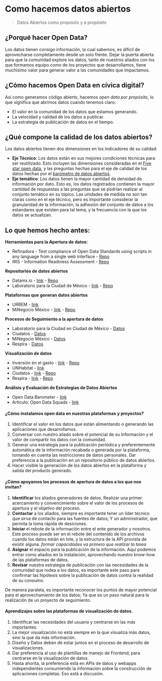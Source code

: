# Como hacemos datos abiertos
> Datos Abiertos como propósito y a propósito


## ¿Porqué hacer Open Data?

Los datos tienen consigo información, la cual sabemos, es dificil de aprovecharse completamente desde un solo frente. Dejar la puerta abierta para que la comunidad explore los datos, tanto de nuestros aliados con los que formamos equipo como de los proyectos que desarrollamos, tiene muchísimo valor para generar valor a las comunidades que impactamos.

## ¿Cómo hacemos Open Data en cívica digital?

Así como generamos código abierto, hacemos *open data por propósito*, lo que significa que abrimos datos cuando tenemos claro:
- El valor en la comunidad de los datos que estamos generando.
- La velocidad y calidad de los datos a publicar.
- La estrategia de publicación de datos en el tiempo.

## ¿Qué compone la calidad de los datos abiertos?

Los datos abiertos tienen dos dimensiones en los indicadores de su calidad:

- **Eje Técnico**: Los datos están en sus mejores condiciones técnicas para ser reutilizado. Esto incluyen las dimensiones consideradas en el [Five star open data](http://5stardata.info/en/), y las preguntas hechas para el eje de calidad de los datos hechas por el [barómetro de datos abiertos](http://opendatabarometer.org/).
- **Eje temático**: Los datos tienen la mayor cantidad de densidad de información por dato. Esto es, los datos registrados contienen la mayor cantidad de respuestas a las preguntas que se podrían realizar al conjunto temático en su tópico. Las unidades de medida no son tan claras como en el eje técnico, pero es importante considerar la granularidad de la información, la adhesión del conjunto de datos a los estandares que existen para tal tema, y la frecuencia con la que los datos se actualizan.


## Lo que hemos hecho antes:

**Herramientas para la Apertura de datos:**
- Refinadora - Test compliance of Open Data Standards using scripts in any language from a single web interface - [Repo](https://github.com/civica-digital/la-refinadora)
- IRIS - Information Readiness Assessment - [Repo](https://github.com/civica-digital/iris)

**Repositorios de datos abiertos**
- Datamx.io - [link](datamx.io) - [Repo](https://github.com/CodeandoMexico/ckanext-datamx_theme)
- Laboratorio para la Ciudad de México - [link](http://datos.labcd.mx/dataset) -  [Repo](https://github.com/LabPLC/Laboratorio-de-datos/graphs/contributors)

**Plataformas que generan datos abiertos**
- URBEM - [link](http://urbem-puebla.herokuapp.com/)
- MiNegocio México - [link]() - [Repo](https://github.com/civica-digital/mi-negocio-mx)

**Procesos de Seguimiento a la apertura de datos**
- Laboratorio para la Ciudad en Ciudad de México - [Datos](http://datos.labcd.mx/dataset)
- Ciudatos - [Datos](http://datos.ciudatos.com/dataset)
- MiNegocio México - [Datos](https://minegociomexico.mx/)
- Respira - [Datos](respiraciudad.org)

**Visualización de datos**
- Inversión en el gasto - [link](cambioclimatico.tm.org.mx) - [Repo](https://github.com/civica-digital/financiamiento-climatico)
- UNHabitat - [link](unhabitat-ciudades-equitativas.herokuapp.com)
- Ciudatos - [link](http://ciudatos.com/datos/indicadores/) - [Repo](https://github.com/civica-digital/como-vamos-colombia-webapp)
- Respira - [link](respiraciudad.org) - [Repo](https://github.com/civica-digital/calidad-del-aire-webapp)

**Análisis y Evaluación de Estrategias de Datos Abiertos**
- Open Data Barometer - [link](opendatabarometer.org)
- Articulo: Open Data Squads - [link](http://datos.gob.mx/)


#### ¿Cómo instalamos open data en nuestras plataformas y proyectos?

1. Identificar el valor en los datos que están alimentando o generando las aplicaciones que desarrollamos.
2. Conversar con nuestro aliado sobre el potencial de su información y el valor de compartir los datos con la comunidad.
3. Generar una estrategia para la publicación periódica y preferentemente automática de la información recabada o generada por la plataforma, tomando en cuenta las restricciones de datos personales. Dar preferencia a la publicación en un repositorio público de datos abiertos.
4. Hacer visible la generación de los datos abiertos en la plataforma y salida del producto generado.


#### ¿Cómo apoyamos los procesos de apertura de datos a los que nos invitan?

1. **Identificar** los aliados generadores de datos. Realizar una primer acercamiento y convencimiento sobre el valor de los procesos de apertura y el objetivo del proceso.
2. **Contactar** a los aliados, siempre es importante tener un lider técnico que sirva de contacto para las fuentes de datos; Y un administrador, que permita la toma rápida de desiciones.
3. **Iniciar** el rebote de la información entre el ente generador y nosotros. Este proceso puede ser en el rebote del contenido de los archivos cuando los datos están en lote, y la estructura de la API provista de existir alguna. *formar capacidades va primero que realizar la tarea*
4. **Asignar** el espacio para la publicación de la información. Aquí podemos entrar como aliados en la instalación, aprovechando nuestro know-how de las plataformas de datos.
5. **Revisar** nuestra estrategia de publicación con las necesidades de la comunidad que rodea a los datos, es importante este paso para confirmar las hipótesis sobre la publicación de datos contra la realidad de su consumo.

De manera paralela, es importante reconocer los puntos de mayor potencial para el aprovechamiento de los datos; Ya que es un paso natural para la realización de un proyecto de seguimiento.


#### Aprendizajes sobre las plataformas de visualización de datos.

1. Identificar las necesidades del usuario y centrarse en las más importantes.
2. La mejor visualización no está siempre en la que visualiza más datos, sino la que da más información.
3. Diseño y Datos deben de estar juntos en el proceso de desarrollo de visualizaciones.
4. Dar preferencia al uso de plantillas de manejo de Frontend, para centrarse en la visualización de datos.
5. Hasta ahorita, la preferencia está en APIs de datos y webapps independientes consumiendo la información sobre la construcción de aplicaciones completas. Eso está a discusión.
